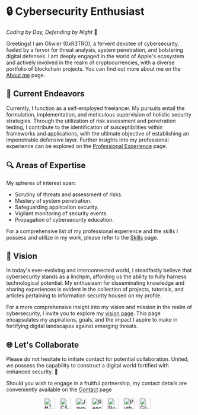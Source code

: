 # 🔒 Cybersecurity Enthusiast
*Coding by Day, Defending by Night* 🌙

Greetings! I am Oliwier (0xR3TRO), a fervent devotee of cybersecurity, fueled by a fervor for threat analysis, system penetration, and bolstering digital defenses. I am deeply engaged in the world of Apple's ecosystem and actively involved in the realm of cryptocurrencies, with a diverse portfolio of blockchain projects. You can find out more about me on the [About me](ABOUT-ME.md) page.

## 💼 Current Endeavors
Currently, I function as a self-employed freelancer. My pursuits entail the formulation, implementation, and meticulous supervision of holistic security strategies. Through the utilization of risk assessment and penetration testing, I contribute to the identification of susceptibilities within frameworks and applications, with the ultimate objective of establishing an impenetrable defensive layer. Further insights into my professional experience can be explored on the [Professional Experience](WORK-EXPERIENCE.md) page.

## 🔍 Areas of Expertise
My spheres of interest span:
- Scrutiny of threats and assessment of risks.
- Mastery of system penetration.
- Safeguarding application security.
- Vigilant monitoring of security events.
- Propagation of cybersecurity education.

For a comprehensive list of my professional experience and the skills I possess and utilize in my work, please refer to the [Skills](SKILL.md) page.

## 🚀 Vision
In today's ever-evolving and interconnected world, I steadfastly believe that cybersecurity stands as a linchpin, affording us the ability to fully harness technological potential. My enthusiasm for disseminating knowledge and sharing experiences is evident in the collection of projects, tutorials, and articles pertaining to information security housed on my profile.

For a more comprehensive insight into my vision and mission in the realm of cybersecurity, I invite you to explore my [vision page](VISION.md). This page encapsulates my aspirations, goals, and the impact I aspire to make in fortifying digital landscapes against emerging threats.

## 🌐 Let's Collaborate
Please do not hesitate to initiate contact for potential collaboration. United, we possess the capability to construct a digital world fortified with enhanced security. 💪

Should you wish to engage in a fruitful partnership, my contact details are conveniently available on the [Contact](CONTACT.md) page
<style>
    .devicons{
        display: flex;
        align-items: center;
        justify-content: center; 
    }
</style>
<div class="devicons">
    <img align="left" alt="HTML" width="30px" style="padding-right:10px;" src="https://cdn.jsdelivr.net/gh/devicons/devicon/icons/html5/html5-plain.svg" />
    <img align="left" alt="CSS" width="30px" style="padding-right:10px;" src="https://cdn.jsdelivr.net/gh/devicons/devicon/icons/css3/css3-plain.svg" />
    <img align="left" alt="JavaScript" width="30px" style="padding-right:10px;" src="https://cdn.jsdelivr.net/gh/devicons/devicon/icons/javascript/javascript-plain.svg" />
    <img align="left" alt="React" width="30px" style="padding-right:10px;" src="https://cdn.jsdelivr.net/gh/devicons/devicon/icons/react/react-original.svg" />
    <img align="left" alt="NodeJS" width="30px" style="padding-right:10px;" src="https://cdn.jsdelivr.net/gh/devicons/devicon/icons/nodejs/nodejs-original.svg" />
    <img align="left" alt="Python" width="30px" style="padding-right:10px;" src="https://cdn.jsdelivr.net/gh/devicons/devicon/icons/python/python-plain.svg" />
    <img align="left" alt="GitHub" width="30px" style="padding-right:10px;" src="https://cdn.jsdelivr.net/gh/devicons/devicon/icons/github/github-original.svg" />
</div>
<br/>
